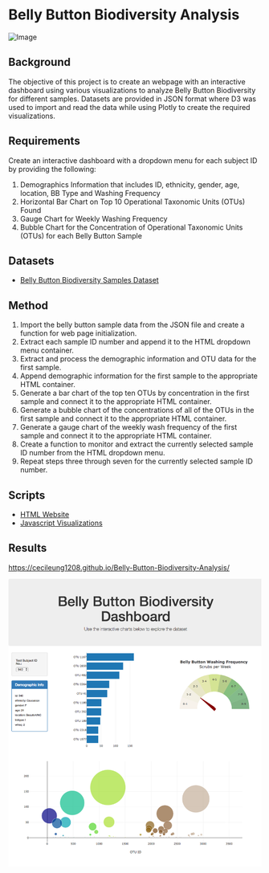 # Belly Button Biodiversity Analysis

![Image](https://github.com/cecileung1208/Plot.ly-Belly-Button-Biodiversity/blob/main/Images/microbes-sem.jpg)

## Background

The objective of this project is to create an webpage with an interactive dashboard using various visualizations to analyze Belly Button Biodiversity for different samples. Datasets are provided in JSON format where D3 was used to import and read the data while using Plotly to create the required visualizations.

## Requirements

Create an interactive dashboard with a dropdown menu for each subject ID by providing the following:
1.  Demographics Information that includes ID, ethnicity, gender, age, location, BB Type and Washing Frequency
2.  Horizontal Bar Chart on Top 10 Operational Taxonomic Units (OTUs) Found
3.  Gauge Chart for Weekly Washing Frequency 
4.  Bubble Chart for the Concentration of Operational Taxonomic Units (OTUs) for each Belly Button Sample

## Datasets
* [Belly Button Biodiversity Samples Dataset](https://github.com/cecileung1208/Belly-Button-Biodiversity-Analysis/blob/main/Belly%20Button%20Biodiversity/samples.json)

## Method

1. Import the belly button sample data from the JSON file and create a function for web page initialization.
2. Extract each sample ID number and append it to the HTML dropdown menu container.
3. Extract and process the demographic information and OTU data for the first sample.
4. Append demographic information for the first sample to the appropriate HTML container.
5. Generate a bar chart of the top ten OTUs by concentration in the first sample and connect it to the appropriate HTML container.
6. Generate a bubble chart of the concentrations of all of the OTUs in the first sample and connect it to the appropriate HTML container.
7. Generate a gauge chart of the weekly wash frequency of the first sample and connect it to the appropriate HTML container.
8. Create a function to monitor and extract the currently selected sample ID number from the HTML dropdown menu.
9. Repeat steps three through seven for the currently selected sample ID number.


## Scripts
* [HTML Website](https://github.com/cecileung1208/Belly-Button-Biodiversity-Analysis/blob/main/Belly%20Button%20Biodiversity/index.html)
* [Javascript Visualizations](https://github.com/cecileung1208/Belly-Button-Biodiversity-Analysis/blob/main/Belly%20Button%20Biodiversity/static/js/app.js)

## Results
https://cecileung1208.github.io/Belly-Button-Biodiversity-Analysis/

![Image](https://github.com/cecileung1208/Belly-Button-Biodiversity-Analysis/blob/main/Images/hw02.png)


